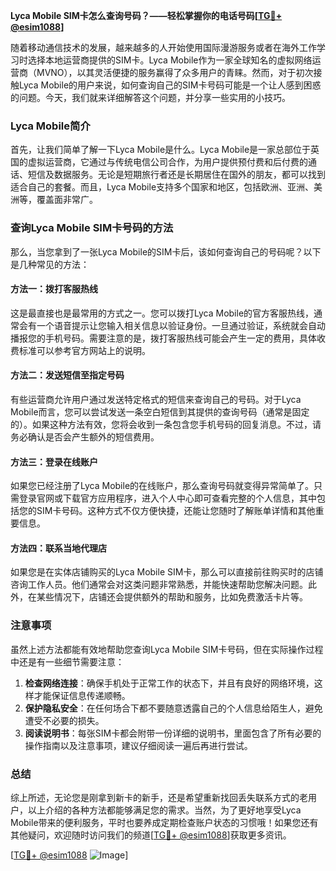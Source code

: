 **Lyca Mobile SIM卡怎么查询号码？——轻松掌握你的电话号码[[TG💪+ @esim1088](https://t.me/s/esim1088)]**

随着移动通信技术的发展，越来越多的人开始使用国际漫游服务或者在海外工作学习时选择本地运营商提供的SIM卡。Lyca Mobile作为一家全球知名的虚拟网络运营商（MVNO），以其灵活便捷的服务赢得了众多用户的青睐。然而，对于初次接触Lyca Mobile的用户来说，如何查询自己的SIM卡号码可能是一个让人感到困惑的问题。今天，我们就来详细解答这个问题，并分享一些实用的小技巧。

### Lyca Mobile简介

首先，让我们简单了解一下Lyca Mobile是什么。Lyca Mobile是一家总部位于英国的虚拟运营商，它通过与传统电信公司合作，为用户提供预付费和后付费的通话、短信及数据服务。无论是短期旅行者还是长期居住在国外的朋友，都可以找到适合自己的套餐。而且，Lyca Mobile支持多个国家和地区，包括欧洲、亚洲、美洲等，覆盖面非常广。

### 查询Lyca Mobile SIM卡号码的方法

那么，当您拿到了一张Lyca Mobile的SIM卡后，该如何查询自己的号码呢？以下是几种常见的方法：

#### 方法一：拨打客服热线
这是最直接也是最常用的方式之一。您可以拨打Lyca Mobile的官方客服热线，通常会有一个语音提示让您输入相关信息以验证身份。一旦通过验证，系统就会自动播报您的手机号码。需要注意的是，拨打客服热线可能会产生一定的费用，具体收费标准可以参考官方网站上的说明。

#### 方法二：发送短信至指定号码
有些运营商允许用户通过发送特定格式的短信来查询自己的号码。对于Lyca Mobile而言，您可以尝试发送一条空白短信到其提供的查询号码（通常是固定的）。如果这种方法有效，您将会收到一条包含您手机号码的回复消息。不过，请务必确认是否会产生额外的短信费用。

#### 方法三：登录在线账户
如果您已经注册了Lyca Mobile的在线账户，那么查询号码就变得异常简单了。只需登录官网或下载官方应用程序，进入个人中心即可查看完整的个人信息，其中包括您的SIM卡号码。这种方式不仅方便快捷，还能让您随时了解账单详情和其他重要信息。

#### 方法四：联系当地代理店
如果您是在实体店铺购买的Lyca Mobile SIM卡，那么可以直接前往购买时的店铺咨询工作人员。他们通常会对这类问题非常熟悉，并能快速帮助您解决问题。此外，在某些情况下，店铺还会提供额外的帮助和服务，比如免费激活卡片等。

### 注意事项

虽然上述方法都能有效地帮助您查询Lyca Mobile SIM卡号码，但在实际操作过程中还是有一些细节需要注意：

1. **检查网络连接**：确保手机处于正常工作的状态下，并且有良好的网络环境，这样才能保证信息传递顺畅。
2. **保护隐私安全**：在任何场合下都不要随意透露自己的个人信息给陌生人，避免遭受不必要的损失。
3. **阅读说明书**：每张SIM卡都会附带一份详细的说明书，里面包含了所有必要的操作指南以及注意事项，建议仔细阅读一遍后再进行尝试。

### 总结

综上所述，无论您是刚拿到新卡的新手，还是希望重新找回丢失联系方式的老用户，以上介绍的各种方法都能够满足您的需求。当然，为了更好地享受Lyca Mobile带来的便利服务，平时也要养成定期检查账户状态的习惯哦！如果您还有其他疑问，欢迎随时访问我们的频道[[TG💪+ @esim1088](https://t.me/s/esim1088)]获取更多资讯。

[[TG💪+ @esim1088](https://t.me/s/esim1088) ![Image](https://i.postimg.cc/4NQfJmqS/Snipaste-2025-05-13-00-14-12.png)]